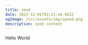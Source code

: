 ```yaml
---
title: seed
date: 2023-12-01T03:21:44.941Z
ogImage: /src/assets/img/speed.png
description: seed content
---
```


Hello World
